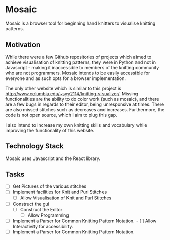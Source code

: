 # Mosaic

Mosaic is a browser tool for beginning hand knitters to visualise knitting patterns.

## Motivation

While there were a few Github repositories of projects which aimed to achieve visualisation of knitting patterns, they were in Python and not in Javascript - making it inaccessible to members of the knitting community who are not programmers. Mosaic intends to be easily accessible for everyone and as such opts for a browser implementation.

The only other website which is similar to this project is http://www.columbia.edu/~syy2114/knitting-visualizer/. Missing functionalities are the ability to do color work (such as mosaic), and there are a few bugs in regards to their editor, being unresponsive at times. There are also missed stitches such as decreases and increases. Furthermore, the code is not open source, which I aim to plug this gap.

I also intend to increase my own knitting skills and vocabulary while improving the functionality of this website.

## Technology Stack

Mosaic uses Javascript and the React library.

## Tasks

- [ ] Get Pictures of the various stitches
- [ ] Implement facilities for Knit and Purl Stitches
	- [ ] Allow Visualisation of Knit and Purl Stitches
- [ ] Construct the gui
	- [ ] Construct the Editor
		- [ ] Allow Programming  
- [ ] Implement a Parser for Common Knitting Pattern Notation.
		- [ ] Allow Interactivity for accessibility.
- [ ] Implement a Parser for Common Knitting Pattern Notation.
